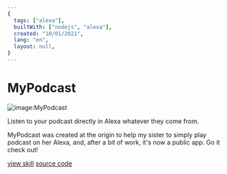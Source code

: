```yaml
---
{
  tags: ["alexa"],
  builtWith: ["nodejs", "alexa"],
  created: "10/01/2021",
  lang: "en",
  layout: null,
}
---
```


# MyPodcast

![image:MyPodcast](https://i.imgur.com/ykysGrr.png)

<!-- ![image:MyPodcast](https://images-na.ssl-images-amazon.com/images/I/71vCwOUSqRL.png) -->

Listen to your podcast directly in Alexa whatever they come from.

MyPodcast was created at the origin to help my sister to simply play podcast on her Alexa, and, after a bit of work, it's now a public app. Go it check out!

[view skill](https://alexa-skills.amazon.fr/apis/custom/skills/amzn1.ask.skill.94b2f7e1-7e8e-4699-a03f-cb4ab5396e00/launch)
[source code](https://github.com/MyPodcast/AlexaSkill)

<!-- [webApp]()  link to webapp porject -->
